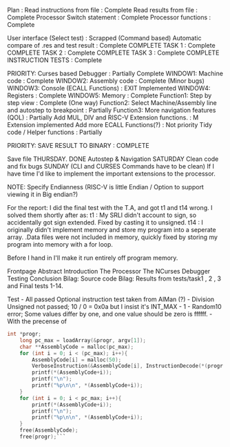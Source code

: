 
Plan :
Read instructions from file 					: Complete
Read results from file							: Complete
Processor Switch statement  					: Complete
	Processor functions							: Complete

User interface (Select test)					: Scrapped (Command based)
Automatic compare of .res and test result 		: Complete
COMPLETE TASK 1									: Complete
COMPLETE TASK 2									: Complete
COMPLETE TASK 3									: Complete
COMPLETE INSTRUCTION TESTS						: Complete

PRIORITY: Curses based Debugger					: Partially Complete
	WINDOW1: Machine code 						: Complete
	WINDOW2: Assembly code 						: Complete (Minor bugs)
	WINDOW3: Console (ECALL Functions) 			: EXIT Implemented
	WINDOW4: Registers 							: Complete
	WINDOW5: Memory 							: Complete
	Function1: Step by step view				: Complete (One way)
	Function2: Select Machine/Assembly line 
			   and autostep to breakpoint 		: Partially
	Function3: More navigation features (QOL)	: Partially
Add MUL, DIV and RISC-V Extension functions. 	: M Extension implemented
Add more ECALL Functions(?)						: Not priority
Tidy code / Helper functions 				   	: Partially


PRIORITY: SAVE RESULT TO BINARY					: COMPLETE

Save file THURSDAY. DONE
Autostep & Navigation SATURDAY
Clean code and fix bugs SUNDAY (CLI and CURSES Commands have to be clean)
If I have time I'd like to implement the important extensions to the processor.

NOTE: Specify Endianness (RISC-V is little Endian / Option to support viewing it in Big endian?)


For the report: I did the final test with the T.A, and got t1 and t14 wrong. I solved them shortly after as:
t1 : My SRLI didn't account to sign, so accidentally got sign extended. Fixed by casting it to unsigned.
t14 : I originally didn't implement memory and store my program into a seperate array. .Data files were not included in memory, quickly fixed by storing my program into memory with a for loop.

Before I hand in I'll make it run entirely off program memory.

Frontpage
Abstract
Introduction
The Processor
The NCurses Debugger
Testing
Conclusion
Bilag: Source code
Bilag: Results from tests/task1 , 2 , 3 and Final tests 1-14.


Test - All passed
Optional instruction test taken from AlMan (?)
	- Division Unsigned not passed; 10 / 0 = 0x0a but I insist it's INT_MAX - 1
	- Random10 error; Some values differ by one, and one value should be zero is ffffff.
		- With the precense of 

```C
int *progr;
	long pc_max = loadArray(&progr, argv[1]);
	char **AssemblyCode = malloc(pc_max);
	for (int i = 0; i < (pc_max); i++){
		AssemblyCode[i] = malloc(50);
		VerboseInstruction(&AssemblyCode[i], InstructionDecode(*(progr + i)), i*4);	
		printf(*(AssemblyCode+i));
		printf("\n");
		printf("%p\n\n", *(AssemblyCode+i));
	}
	for (int i = 0; i < pc_max; i++){
		printf(*(AssemblyCode+i));
		printf("\n");
		printf("%p\n\n", *(AssemblyCode+i));
	}
	free(AssemblyCode);
	free(progr);```